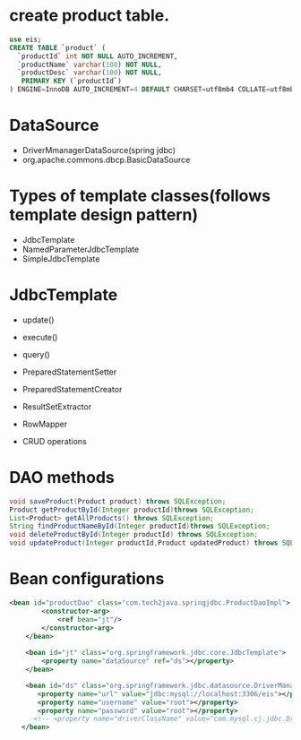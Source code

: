 # create product table.

```sql
use eis;
CREATE TABLE `product` (
  `productId` int NOT NULL AUTO_INCREMENT,
  `productName` varchar(100) NOT NULL,
  `productDesc` varchar(100) NOT NULL,
   PRIMARY KEY (`productId`)
) ENGINE=InnoDB AUTO_INCREMENT=4 DEFAULT CHARSET=utf8mb4 COLLATE=utf8mb4_0900_ai_ci;
```

# DataSource
- DriverMmanagerDataSource(spring jdbc)
- org.apache.commons.dbcp.BasicDataSource

# Types of template classes(follows template design pattern)
- JdbcTemplate
- NamedParameterJdbcTemplate
- SimpleJdbcTemplate

# JdbcTemplate
- update()
- execute()
- query()  

- PreparedStatementSetter
- PreparedStatementCreator
- ResultSetExtractor
- RowMapper
- CRUD operations

# DAO methods
```java
void saveProduct(Product product) throws SQLException;
Product getProductById(Integer productId)throws SQLException;
List<Product> getAllProducts() throws SQLException;
String findProductNameById(Integer productId)throws SQLException;
void deleteProductById(Integer productId) throws SQLException;
void updateProduct(Integer productId,Product updatedProduct) throws SQLException;
```



# Bean configurations
```xml
<bean id="productDao" class="com.tech2java.springjdbc.ProductDaoImpl">
		<constructor-arg>
			<ref bean="jt"/>
		</constructor-arg>
	</bean>
	
	<bean id="jt" class="org.springframework.jdbc.core.JdbcTemplate">
		<property name="dataSource" ref="ds"></property>
	</bean>

	<bean id="ds" class="org.springframework.jdbc.datasource.DriverManagerDataSource">
	   <property name="url" value="jdbc:mysql://localhost:3306/eis"></property>
	   <property name="username" value="root"></property>
	   <property name="password" value="root"></property>
	  <!-- <property name="driverClassName" value="com.mysql.cj.jdbc.Driver"></property>-->
   </bean>
```
